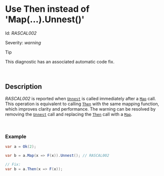# Use Then instead of 'Map(...).Unnest()'

Id: *RASCAL002*

Severity: *warning*

> [!TIP]
> This diagnostic has an associated automatic code fix.

<br/>

## Description

*RASCAL002* is reported when [`Unnest`](/api/Rascal.ResultExtensions.html#Rascal_ResultExtensions_Unnest__1_Rascal_Result_Rascal_Result___0___) is called immediately after a [`Map`](/api/Rascal.Result-1.html#Rascal_Result_1_Map__1_System_Func__0___0__) call. This operation is equivalent to calling [`Then`](/api/Rascal.Result-1.html#Rascal_Result_1_Then__1_System_Func__0_Rascal_Result___0___) with the same mapping function, which improves clarity and performance. The warning can be resolved by removing the [`Unnest`](/api/Rascal.ResultExtensions.html#Rascal_ResultExtensions_Unnest__1_Rascal_Result_Rascal_Result___0___) call and replacing the [`Then`](/api/Rascal.Result-1.html#Rascal_Result_1_Then__1_System_Func__0_Rascal_Result___0___) call with a [`Map`](/api/Rascal.Result-1.html#Rascal_Result_1_Map__1_System_Func__0___0__).

<br/>

### Example

```cs
var a = Ok(2);

var b = a.Map(x => F(x)).Unnest(); // RASCAL002

// Fix:
var b = a.Then(x => F(x));
```
